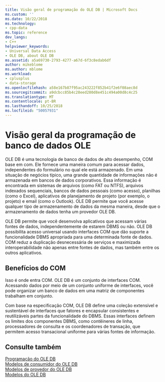 ```yaml
---
title: Visão geral de programação do OLE DB | Microsoft Docs
ms.custom: ''
ms.date: 10/22/2018
ms.technology:
- cpp-data
ms.topic: reference
dev_langs:
- C++
helpviewer_keywords:
- Universal Data Access
- OLE DB, about OLE DB
ms.assetid: a5a69730-2793-4277-a67d-6f3c8edab6df
author: mikeblome
ms.author: mblome
ms.workload:
- cplusplus
- data-storage
ms.openlocfilehash: a58e167b87f95ac243222f852b41f2e6f08aec8d
ms.sourcegitcommit: a9dcbcc85b4c28eed280d8e451c494a00d8c4c25
ms.translationtype: MT
ms.contentlocale: pt-BR
ms.lasthandoff: 10/25/2018
ms.locfileid: "50057931"
---
```

# <a name="ole-db-programming-overview"></a>Visão geral da programação de banco de dados OLE

OLE DB é uma tecnologia de banco de dados de alto desempenho, COM base em com. Ele fornece uma maneira comum para acessar dados, independentes do formulário no qual ele está armazenado. Em uma situação de negócios típico, uma grande quantidade de informações não é armazenada em bancos de dados corporativos. Essa informação é encontrada em sistemas de arquivos (como FAT ou NTFS), arquivos indexados sequenciais, bancos de dados pessoais (como acesso), planilhas (como o Excel), aplicativos de planejamento de projeto (por exemplo, o projeto) e email (como o Outlook). OLE DB permite que você acesse qualquer tipo de armazenamento de dados da mesma maneira, desde que o armazenamento de dados tenha um provedor OLE DB.

OLE DB permite que você desenvolva aplicativos que acessam várias fontes de dados, independentemente de estarem DBMS ou não. OLE DB possibilita acesso universal usando interfaces COM que dão suporte a funcionalidade DBMS apropriada para uma determinada fonte de dados. COM reduz a duplicação desnecessária de serviços e maximizada interoperabilidade não apenas entre fontes de dados, mas também entre os outros aplicativos.

## <a name="benefits-of-com"></a>Benefícios do COM

Isso é onde entra COM. OLE DB é um conjunto de interfaces COM. Acessando dados por meio de um conjunto uniforme de interfaces, você pode organizar um banco de dados em uma matriz de componentes trabalham em conjunto.

Com base na especificação COM, OLE DB define uma coleção extensível e sustentável de interfaces que fatores e encapsular consistentes e reutilizáveis partes da funcionalidade do DBMS. Essas interfaces definem os limites dos componentes DBMS, como contêineres de linha, processadores de consulta e os coordenadores de transação, que permitem acesso transacional uniforme para várias fontes de informação.

## <a name="see-also"></a>Consulte também

[Programação do OLE DB](../../data/oledb/ole-db-programming.md)<br/>
[Modelos de consumidor do OLE DB](../../data/oledb/ole-db-consumer-templates-cpp.md)<br/>
[Modelos de provedor do OLE DB](../../data/oledb/ole-db-provider-templates-cpp.md)<br/>
[Modelos do OLE DB](../../data/oledb/ole-db-templates.md)